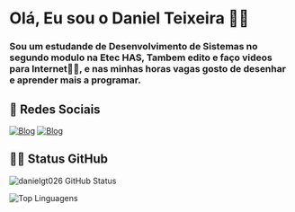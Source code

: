 # Olá, Eu sou o Daniel Teixeira 👋😎

### Sou um estudande de Desenvolvimento de Sistemas no segundo modulo na Etec HAS, Tambem edito e faço videos para Internet🐱‍🏍, e nas minhas horas vagas gosto de desenhar e aprender mais a programar.

## 📱 Redes Sociais

[![Blog](https://img.shields.io/badge/TikTok-000000?style=for-the-badge&logo=tiktok&logoColor=white)](https://www.tiktok.com/@_dangoto_?_t=8iWHV2eVm7C&_r=1)
[![Blog](https://img.shields.io/badge/Instagram-E4405F?style=for-the-badge&logo=instagram&logoColor=black)](https://www.instagram.com/_dangoto/)

## 👨‍💻 Status GitHub
  
![danielgt026 GitHub Status](https://github-readme-stats.vercel.app/api?username=danielgt026&show_icons=true&theme=dark)

![Top Linguagens](https://github-readme-stats.vercel.app/api/top-langs/?username=danielgt026&hide_progress=Compact)
